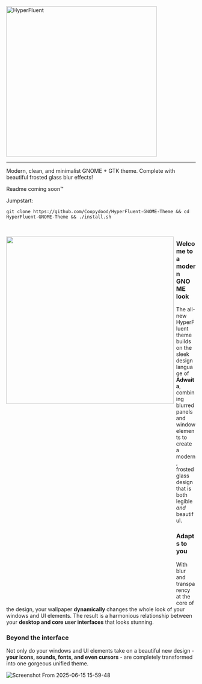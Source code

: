 <img src="https://github.com/user-attachments/assets/dbd652f4-26ea-4044-961e-fc9120fb8fee" alt="HyperFluent" width="400"/>

***

Modern, clean, and minimalist GNOME + GTK theme. Complete with beautiful frosted glass blur effects! 

Readme coming soon™

Jumpstart:
```
git clone https://github.com/Coopydood/HyperFluent-GNOME-Theme && cd HyperFluent-GNOME-Theme && ./install.sh
```

<br>

<img align="left" width="445" src="https://github.com/user-attachments/assets/029b3c16-a1f7-49c6-b1e5-c48a54f4e1bf"><img align="left" src="https://github.com/Coopydood/ultimate-macOS-KVM/assets/39441479/8f69f9b9-cf23-4e8b-adf3-95862a23e2ba" height=980 width=1 />

### Welcome to a modern GNOME look

The all-new HyperFluent theme builds on the sleek design language of **Adwaita**, combining blurred panels and window elements to create a modern, frosted glass design that is both legible _and_ beautiful.
<br>

### Adapts to you

With blur and transparency at the core of the design, your wallpaper **dynamically** changes the whole look of your windows and UI elements. The result is a harmonious relationship between your **desktop and core user interfaces** that looks stunning.
<br>

### Beyond the interface

Not only do your windows and UI elements take on a beautiful new design - **your icons, sounds, fonts, and even cursors** - are completely transformed into one gorgeous unified theme.
<br>

![Screenshot From 2025-06-15 15-59-48](https://github.com/user-attachments/assets/0e0ac985-0959-4d31-8a9d-f714e05fceeb)

